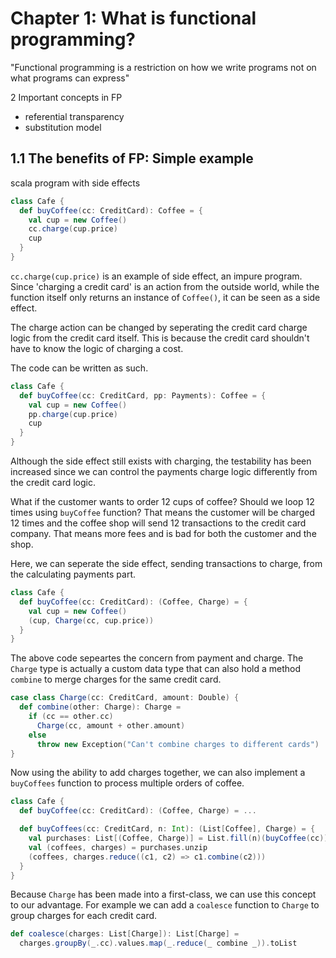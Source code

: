 # Chapter 1: What is functional programming?

"Functional programming is a restriction on how we write programs not on what programs can express"

2 Important concepts in FP
- referential transparency
- substitution model

## 1.1 The benefits of FP: Simple example

scala program with side effects

```scala
class Cafe {
  def buyCoffee(cc: CreditCard): Coffee = {
    val cup = new Coffee()
    cc.charge(cup.price)
    cup
  }
}
```

`cc.charge(cup.price)` is an example of side effect, an impure program. Since 'charging a credit card' is an action from the outside world, while the function itself only returns an instance of `Coffee()`, it can be seen as a side effect.

The charge action can be changed by seperating the credit card charge logic from the credit card itself. This is because the credit card shouldn't have to know the logic of charging a cost.

The code can be written as such.

```scala
class Cafe {
  def buyCoffee(cc: CreditCard, pp: Payments): Coffee = {
    val cup = new Coffee()
    pp.charge(cup.price)
    cup
  }
}
```

Although the side effect still exists with charging, the testability has been increased since we can control the payments charge logic differently from the credit card logic.

What if the customer wants to order 12 cups of coffee? Should we loop 12 times using `buyCoffee` function? That means the customer will be charged 12 times and the coffee shop will send 12 transactions to the credit card company. That means more fees and is bad for both the customer and the shop.

Here, we can seperate the side effect, sending transactions to charge, from the calculating payments part.

```scala
class Cafe {
  def buyCoffee(cc: CreditCard): (Coffee, Charge) = {
    val cup = new Coffee()
    (cup, Charge(cc, cup.price))
  }
}
```

The above code sepeartes the concern from payment and charge. The `Charge` type is actually a custom data type that can also hold a method `combine` to merge charges for the same credit card.

```scala
case class Charge(cc: CreditCard, amount: Double) {
  def combine(other: Charge): Charge =
    if (cc == other.cc)
      Charge(cc, amount + other.amount)
    else
      throw new Exception("Can't combine charges to different cards")
}
```

Now using the ability to add charges together, we can also implement a `buyCoffees` function to process multiple orders of coffee.

```scala
class Cafe {
  def buyCoffee(cc: CreditCard): (Coffee, Charge) = ...

  def buyCoffees(cc: CreditCard, n: Int): (List[Coffee], Charge) = {
    val purchases: List[(Coffee, Charge)] = List.fill(n)(buyCoffee(cc))
    val (coffees, charges) = purchases.unzip
    (coffees, charges.reduce((c1, c2) => c1.combine(c2)))
  }
}
```

Because `Charge` has been made into a first-class, we can use this concept to our advantage. For example we can add a `coalesce` function to `Charge` to group charges for each credit card.

```scala
def coalesce(charges: List[Charge]): List[Charge] =
  charges.groupBy(_.cc).values.map(_.reduce(_ combine _)).toList
```


